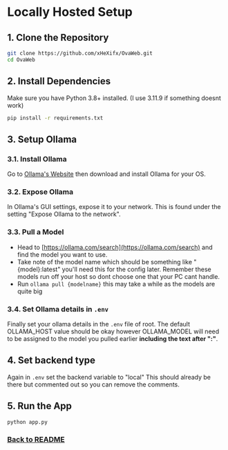 # Locally Hosted Setup

## 1. Clone the Repository

```bash
git clone https://github.com/xHeXifx/OvaWeb.git
cd OvaWeb
```

## 2. Install Dependencies

Make sure you have Python 3.8+ installed. (I use 3.11.9 if something doesnt work)

```bash
pip install -r requirements.txt
```

## 3. Setup Ollama

### 3.1. Install Ollama
Go to [Ollama's Website](https://ollama.com/) then download and install Ollama for your OS.

### 3.2. Expose Ollama
In Ollama's GUI settings, expose it to your network. This is found under the setting "Expose Ollama to the network".

### 3.3. Pull a Model
- Head to [https://ollama.com/search](https://ollama.com/search) and find the model you want to use.
- Take note of the model name which should be something like "{model}:latest" you'll need this for the config later. Remember these models run off your host so dont choose one that your PC cant handle.
- Run ```ollama pull {modelname}``` this may take a while as the models are quite big

### 3.4. Set Ollama details in ```.env```
Finally set your ollama details in the ```.env``` file of root.
The default OLLAMA_HOST value should be okay however OLLAMA_MODEL will need to be assigned to the model you pulled earlier **including the text after ":"**.

## 4. Set backend type
Again in ```.env``` set the backend variable to "local" This should already be there but commented out so you can remove the comments.


## 5. Run the App

```bash
python app.py
```

### [Back to README](README.md#locally-hosted-setup-offline)
